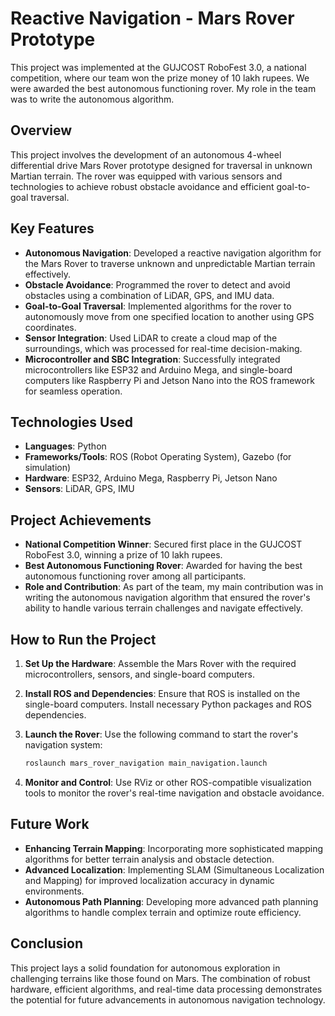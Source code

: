 
# Reactive Navigation - Mars Rover Prototype

This project was implemented at the GUJCOST RoboFest 3.0, a national competition, where our team won the prize money of 10 lakh rupees. We were awarded the best autonomous functioning rover. My role in the team was to write the autonomous algorithm.

## Overview

This project involves the development of an autonomous 4-wheel differential drive Mars Rover prototype designed for traversal in unknown Martian terrain. The rover was equipped with various sensors and technologies to achieve robust obstacle avoidance and efficient goal-to-goal traversal.

## Key Features

- **Autonomous Navigation**: Developed a reactive navigation algorithm for the Mars Rover to traverse unknown and unpredictable Martian terrain effectively.
- **Obstacle Avoidance**: Programmed the rover to detect and avoid obstacles using a combination of LiDAR, GPS, and IMU data.
- **Goal-to-Goal Traversal**: Implemented algorithms for the rover to autonomously move from one specified location to another using GPS coordinates.
- **Sensor Integration**: Used LiDAR to create a cloud map of the surroundings, which was processed for real-time decision-making.
- **Microcontroller and SBC Integration**: Successfully integrated microcontrollers like ESP32 and Arduino Mega, and single-board computers like Raspberry Pi and Jetson Nano into the ROS framework for seamless operation.

## Technologies Used

- **Languages**: Python
- **Frameworks/Tools**: ROS (Robot Operating System), Gazebo (for simulation)
- **Hardware**: ESP32, Arduino Mega, Raspberry Pi, Jetson Nano
- **Sensors**: LiDAR, GPS, IMU

## Project Achievements

- **National Competition Winner**: Secured first place in the GUJCOST RoboFest 3.0, winning a prize of 10 lakh rupees.
- **Best Autonomous Functioning Rover**: Awarded for having the best autonomous functioning rover among all participants.
- **Role and Contribution**: As part of the team, my main contribution was in writing the autonomous navigation algorithm that ensured the rover's ability to handle various terrain challenges and navigate effectively.

## How to Run the Project

1. **Set Up the Hardware**: Assemble the Mars Rover with the required microcontrollers, sensors, and single-board computers.
2. **Install ROS and Dependencies**: Ensure that ROS is installed on the single-board computers. Install necessary Python packages and ROS dependencies.
3. **Launch the Rover**: Use the following command to start the rover's navigation system:

    ```bash
    roslaunch mars_rover_navigation main_navigation.launch
    ```

4. **Monitor and Control**: Use RViz or other ROS-compatible visualization tools to monitor the rover's real-time navigation and obstacle avoidance.

## Future Work

- **Enhancing Terrain Mapping**: Incorporating more sophisticated mapping algorithms for better terrain analysis and obstacle detection.
- **Advanced Localization**: Implementing SLAM (Simultaneous Localization and Mapping) for improved localization accuracy in dynamic environments.
- **Autonomous Path Planning**: Developing more advanced path planning algorithms to handle complex terrain and optimize route efficiency.

## Conclusion

This project lays a solid foundation for autonomous exploration in challenging terrains like those found on Mars. The combination of robust hardware, efficient algorithms, and real-time data processing demonstrates the potential for future advancements in autonomous navigation technology.

